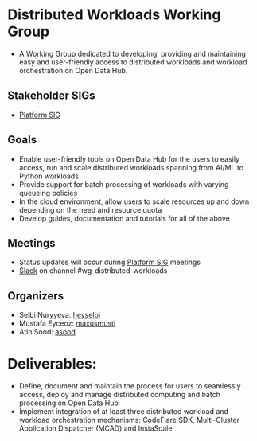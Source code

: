 # Distributed Workloads Working Group
* A Working Group dedicated to developing, providing and maintaining easy and user-friendly access to distributed workloads and workload orchestration on Open Data Hub.

## Stakeholder SIGs
* [Platform SIG](/sig-platform)

## Goals
* Enable user-friendly tools on Open Data Hub for the users to easily access, run and scale distributed workloads spanning from AI/ML to Python workloads
* Provide support for batch processing of workloads with varying queueing policies
* In the cloud environment, allow users to scale resources up and down depending on the need and resource quota
* Develop guides, documentation and tutorials for all of the above

## Meetings
* Status updates will occur during [Platform SIG](sig-platform) meetings
* [Slack](https://join.slack.com/t/odh-io/shared_invite/zt-1lufs2up2-IxtfcfWp7RxvjQOqNDxdhA) on channel #wg-distributed-workloads

## Organizers
* Selbi Nuryyeva: [heyselbi](https://github.com/heyselbi)
* Mustafa Eyceoz: [maxusmusti](https://github.com/maxusmusti)
* Atin Sood: [asood](https://github.com/asood)


# Deliverables:
* Define, document and maintain the process for users to seamlessly access, deploy and manage distributed computing and batch processing on Open Data Hub
* Implement integration of at least three distributed workload and workload orchestration mechanisms: CodeFlare SDK, Multi-Cluster Application Dispatcher (MCAD) and InstaScale
